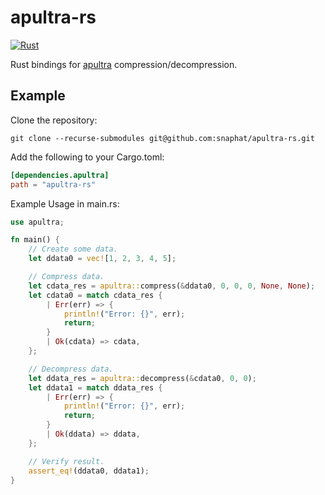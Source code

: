 # apultra-rs
[![Rust](https://github.com/snaphat/apultra-rs/actions/workflows/rust.yml/badge.svg)](https://github.com/snaphat/apultra-rs/actions/workflows/rust.yml)

Rust bindings for [apultra](https://github.com/emmanuel-marty/apultra) compression/decompression.

## Example

Clone the repository:
```
git clone --recurse-submodules git@github.com:snaphat/apultra-rs.git
```

Add the following to your Cargo.toml:
```toml
[dependencies.apultra]
path = "apultra-rs"
```

Example Usage in main.rs:
```rust
use apultra;

fn main() {
    // Create some data.
    let ddata0 = vec![1, 2, 3, 4, 5];

    // Compress data.
    let cdata_res = apultra::compress(&ddata0, 0, 0, 0, None, None);
    let cdata0 = match cdata_res {
        | Err(err) => {
            println!("Error: {}", err);
            return;
        }
        | Ok(cdata) => cdata,
    };

    // Decompress data.
    let ddata_res = apultra::decompress(&cdata0, 0, 0);
    let ddata1 = match ddata_res {
        | Err(err) => {
            println!("Error: {}", err);
            return;
        }
        | Ok(ddata) => ddata,
    };

    // Verify result.
    assert_eq!(ddata0, ddata1);
}
```
